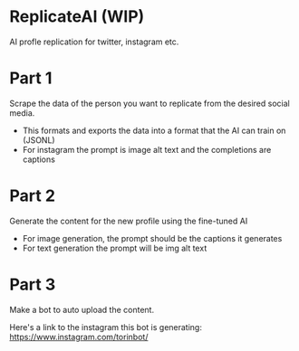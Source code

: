# ReplicateAI (WIP)
AI profle replication for twitter, instagram etc.
# Part 1 
Scrape the data of the person you want to replicate from the desired social media.
- This formats and exports the data into a format that the AI can train on (JSONL)
- For instagram the prompt is image alt text and the completions are captions

# Part 2 
Generate the content for the new profile using the fine-tuned AI
- For image generation, the prompt should be the captions it generates
- For text generation the prompt will be img alt text

# Part 3
Make a bot to auto upload the content.

Here's a link to the instagram this bot is generating:
https://www.instagram.com/torinbot/
